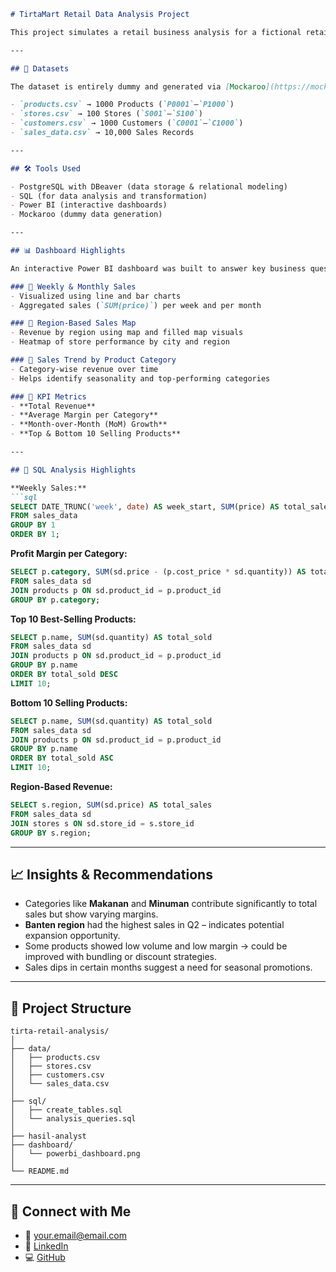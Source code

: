 ````markdown
# TirtaMart Retail Data Analysis Project

This project simulates a retail business analysis for a fictional retail chain, "TirtaMart", to showcase skills in data modeling, SQL analytics, and dashboard visualization using PostgreSQL and Power BI.

---

## 📁 Datasets

The dataset is entirely dummy and generated via [Mockaroo](https://mockaroo.com) to simulate real-world transactional retail data.

- `products.csv` → 1000 Products (`P0001`–`P1000`)
- `stores.csv` → 100 Stores (`S001`–`S100`)
- `customers.csv` → 1000 Customers (`C0001`–`C1000`)
- `sales_data.csv` → 10,000 Sales Records

---

## 🛠 Tools Used

- PostgreSQL with DBeaver (data storage & relational modeling)
- SQL (for data analysis and transformation)
- Power BI (interactive dashboards)
- Mockaroo (dummy data generation)

---

## 📊 Dashboard Highlights

An interactive Power BI dashboard was built to answer key business questions:

### 🔹 Weekly & Monthly Sales
- Visualized using line and bar charts
- Aggregated sales (`SUM(price)`) per week and per month

### 🔹 Region-Based Sales Map
- Revenue by region using map and filled map visuals
- Heatmap of store performance by city and region

### 🔹 Sales Trend by Product Category
- Category-wise revenue over time
- Helps identify seasonality and top-performing categories

### 🔹 KPI Metrics
- **Total Revenue**
- **Average Margin per Category**
- **Month-over-Month (MoM) Growth**
- **Top & Bottom 10 Selling Products**

---

## 🧠 SQL Analysis Highlights

**Weekly Sales:**
```sql
SELECT DATE_TRUNC('week', date) AS week_start, SUM(price) AS total_sales
FROM sales_data
GROUP BY 1
ORDER BY 1;
````

**Profit Margin per Category:**

```sql
SELECT p.category, SUM(sd.price - (p.cost_price * sd.quantity)) AS total_margin
FROM sales_data sd
JOIN products p ON sd.product_id = p.product_id
GROUP BY p.category;
```

**Top 10 Best-Selling Products:**

```sql
SELECT p.name, SUM(sd.quantity) AS total_sold
FROM sales_data sd
JOIN products p ON sd.product_id = p.product_id
GROUP BY p.name
ORDER BY total_sold DESC
LIMIT 10;
```

**Bottom 10 Selling Products:**

```sql
SELECT p.name, SUM(sd.quantity) AS total_sold
FROM sales_data sd
JOIN products p ON sd.product_id = p.product_id
GROUP BY p.name
ORDER BY total_sold ASC
LIMIT 10;
```

**Region-Based Revenue:**

```sql
SELECT s.region, SUM(sd.price) AS total_sales
FROM sales_data sd
JOIN stores s ON sd.store_id = s.store_id
GROUP BY s.region;
```

---

## 📈 Insights & Recommendations

* Categories like **Makanan** and **Minuman** contribute significantly to total sales but show varying margins.
* **Banten region** had the highest sales in Q2 – indicates potential expansion opportunity.
* Some products showed low volume and low margin → could be improved with bundling or discount strategies.
* Sales dips in certain months suggest a need for seasonal promotions.

---

## 📂 Project Structure

```
tirta-retail-analysis/
│
├── data/
│   ├── products.csv
│   ├── stores.csv
│   ├── customers.csv
│   └── sales_data.csv
│
├── sql/
│   ├── create_tables.sql
│   └── analysis_queries.sql
│
├── hasil-analyst
├── dashboard/
│   └── powerbi_dashboard.png
│
└── README.md
```

---

## 🔗 Connect with Me

* 📧 [your.email@email.com](mailto:your.email@email.com)
* 💼 [LinkedIn](https://linkedin.com/in/your-profile)
* 💻 [GitHub](https://github.com/yourusername/tirtamart-analysis)
